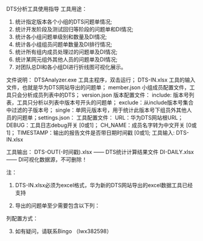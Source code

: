 DTS分析工具使用指导
工具用途：
1.	统计指定版本各个小组的DTS问题单情况;
2.	统计开发阶段及测试回归等阶段的问题单和DI情况;
3.	统计各小组问题单级别和数量及DI情况;
4.	统计各小组组员问题单数量及DI排行情况;
5.	统计所有组内成员处理过的问题单及DI情况;
6.	统计某网元组外其他人员的问题单及DI情况;
7.	对团队总DI和各小组DI进行折线图可视化展示。

文件说明：
DTSAnalyzer.exe
工具主程序，双击运行； 
DTS-IN.xlsx
工具的输入文件，也就是华为DTS网站导出的问题单；
member.json
小组成员配置文件，工具只会分析成员列表中的DTS；
version.json
版本配置文件：
			include: 版本号列表，工具只分析以列表中版本号开头的问题单；
			exclude：从include版本号集合中过滤的子版本号；
		single：单网元版本号，用于统计此版本号下组员外其他人员的问题单；settings.json：
工具配置文件：
URL：华为DTS网站根URL；
DEBUG：工具日志debug开关                 [0或1]；
CH_NAME：成员名字转为中文开关             [0或1]；
TIMESTAMP：输出的报告文件是否带日期时间戳  [0或1];
工具输入:
	DTS-IN.xlsx

工具输出：
	DTS-OUT(-时间戳).xlsx   —— DTS统计计算结果文件
	DI-DAILY.xlsx           —— DI可视化数据源，不可删除！

注：
1.	DTS-IN.xlsx必须为excel格式，华为新的DTS网站导出的excel数据工具已经支持

2.	导出的问题单至少需要包含以下列：
 
列配置方式：
 
3.	如有疑问，请联系Bingo （lwx382598）


